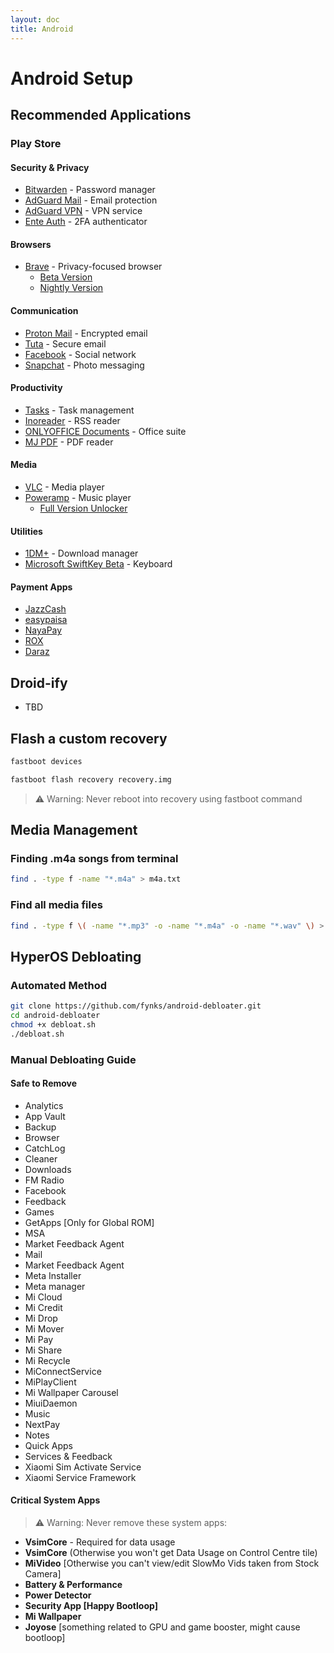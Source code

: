 ```yaml
---
layout: doc
title: Android
---
```

# Android Setup

## Recommended Applications
### Play Store

#### Security & Privacy
- [Bitwarden](https://play.google.com/store/apps/details?id=com.x8bit.bitwarden) - Password manager
- [AdGuard Mail](https://play.google.com/store/apps/details?id=com.adguard.email) - Email protection
- [AdGuard VPN](https://play.google.com/store/apps/details?id=com.adguard.vpn) - VPN service
- [Ente Auth](https://play.google.com/store/apps/details?id=io.ente.auth) - 2FA authenticator

#### Browsers
- [Brave](https://play.google.com/store/apps/details?id=com.brave.browser) - Privacy-focused browser
  - [Beta Version](https://play.google.com/store/apps/details?id=com.brave.browser_beta)
  - [Nightly Version](https://play.google.com/store/apps/details?id=com.brave.browser_nightly)

#### Communication
- [Proton Mail](https://play.google.com/store/apps/details?id=ch.protonmail.android) - Encrypted email
- [Tuta](https://play.google.com/store/apps/details?id=de.tutao.tutanota) - Secure email
- [Facebook](https://play.google.com/store/apps/details?id=com.facebook.katana) - Social network
- [Snapchat](https://play.google.com/store/apps/details?id=com.snapchat.android) - Photo messaging

#### Productivity
- [Tasks](https://play.google.com/store/apps/details?id=com.google.android.apps.tasks) - Task management
- [Inoreader](https://play.google.com/store/apps/details?id=com.innologica.inoreader) - RSS reader
- [ONLYOFFICE Documents](https://play.google.com/store/apps/details?id=com.onlyoffice.documents) - Office suite
- [MJ PDF](https://play.google.com/store/apps/details?id=com.gitlab.mudlej.MjPdfReader) - PDF reader

#### Media
- [VLC](https://play.google.com/store/apps/details?id=org.videolan.vlc) - Media player
- [Poweramp](https://play.google.com/store/apps/details?id=com.maxmpz.audioplayer) - Music player
  - [Full Version Unlocker](https://play.google.com/store/apps/details?id=com.maxmpz.audioplayer.unlock)

#### Utilities
- [1DM+](https://play.google.com/store/apps/details?id=idm.internet.download.manager.plus) - Download manager
- [Microsoft SwiftKey Beta](https://play.google.com/store/apps/details?id=com.touchtype.swiftkey.beta) - Keyboard

#### Payment Apps
- [JazzCash](https://play.google.com/store/apps/details?id=com.techlogix.mobilinkcustomer)
- [easypaisa](https://play.google.com/store/apps/details?id=pk.com.telenor.phoenix)
- [NayaPay](https://play.google.com/store/apps/details?id=com.nayapay.app)
- [ROX](https://play.google.com/store/apps/details?id=com.jazz.rox)
- [Daraz](https://play.google.com/store/apps/details?id=com.daraz.android)

## Droid-ify
- TBD

## Flash a custom recovery
```sh
fastboot devices
```
```sh
fastboot flash recovery recovery.img
```
> ⚠️ Warning: Never reboot into recovery using fastboot command

## Media Management
### Finding .m4a songs from terminal
```sh
find . -type f -name "*.m4a" > m4a.txt
```
### Find all media files
```sh
find . -type f \( -name "*.mp3" -o -name "*.m4a" -o -name "*.wav" \) > media_files.txt
```

## HyperOS Debloating
### Automated Method
```bash
git clone https://github.com/fynks/android-debloater.git
cd android-debloater
chmod +x debloat.sh
./debloat.sh
```

### Manual Debloating Guide
#### Safe to Remove
- Analytics
- App Vault
- Backup
- Browser
- CatchLog
- Cleaner
- Downloads
- FM Radio
- Facebook
- Feedback
- Games
- GetApps [Only for Global ROM]
- MSA
- Market Feedback Agent
- Mail
- Market Feedback Agent
- Meta Installer
- Meta manager
- Mi Cloud
- Mi Credit
- Mi Drop
- Mi Mover
- Mi Pay
- Mi Share
- Mi Recycle
- MiConnectService
- MiPlayClient
- Mi Wallpaper Carousel
- MiuiDaemon
- Music
- NextPay
- Notes
- Quick Apps
- Services & Feedback
- Xiaomi Sim Activate Service
- Xiaomi Service Framework

#### Critical System Apps
> ⚠️ Warning: Never remove these system apps:
- **VsimCore** - Required for data usage 
- **VsimCore** (Otherwise you won't get Data Usage on Control Centre tile)
- **MiVideo** [Otherwise you can't view/edit SlowMo Vids taken from Stock Camera]
- **Battery & Performance**
- **Power Detector**
- **Security App [Happy Bootloop]**
- **Mi Wallpaper**
- **Joyose** [something related to GPU and game booster, might cause bootloop]
